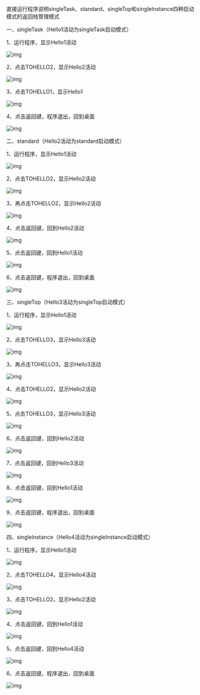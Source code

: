 直接运行程序说明singleTask、standard、singleTop和singleInstance四种启动模式的返回栈管理模式

一、singleTask（Hello1活动为singleTask启动模式）

1、运行程序，显示Hello1活动

![img](D:\Typora图片\wps1.jpg) 

2、点击TOHELLO2，显示Hello2活动

![img](D:\Typora图片\wps2.jpg) 

3、点击TOHELLO1，显示Hello1

![img](D:\Typora图片\wps3.jpg) 

4、点击返回键，程序退出，回到桌面

![img](D:\Typora图片\wps4.jpg) 

二、standard（Hello2活动为standard启动模式）

1、运行程序，显示Hello1活动

![img](D:\Typora图片\wps5.jpg) 

2、点击TOHELLO2，显示Hello2活动

![img](D:\Typora图片\wps6.jpg) 

3、再点击TOHELLO2，显示Hello2活动

![img](D:\Typora图片\wps7.jpg) 

4、点击返回键，回到Hello2活动

![img](D:\Typora图片\wps8.jpg) 

5、点击返回键，回到Hello1活动

![img](D:\Typora图片\wps9.jpg) 

6、点击返回键，程序退出，回到桌面

![img](D:\Typora图片\wps10.jpg) 

三、singleTop（Hello3活动为singleTop启动模式）

1、运行程序，显示Hello1活动

![img](D:\Typora图片\wps11.jpg) 

2、点击TOHELLO3，显示Hello3活动

![img](D:\Typora图片\wps12.jpg) 

3、再点击TOHELLO3，显示Hello3活动

![img](D:\Typora图片\wps13.jpg) 

4、点击TOHELLO2，显示Hello2活动

![img](D:\Typora图片\wps14.jpg) 

5、点击TOHELLO3，显示Hello3活动

![img](D:\Typora图片\wps15.jpg) 

6、点击返回键，回到Hello2活动

![img](D:\Typora图片\wps16.jpg) 

7、点击返回键，回到Hello3活动

![img](D:\Typora图片\wps17.jpg) 

8、点击返回键，回到Hello1活动

![img](D:\Typora图片\wps18.jpg) 

9、点击返回键，程序退出，回到桌面

![img](D:\Typora图片\wps19.jpg) 

四、singleInstance（Hello4活动为singleInstance启动模式）

1、运行程序，显示Hello1活动

![img](D:\Typora图片\wps20.jpg) 

2、点击TOHELLO4，显示Hello4活动

![img](D:\Typora图片\wps21-1600675072788.jpg) 

3、点击TOHELLO2，显示Hello2活动

![img](D:\Typora图片\wps22-1600675072789.jpg) 

4、点击返回键，回到Hello1活动

![img](D:\Typora图片\wps23-1600675072789.jpg) 

5、点击返回键，回到Hello4活动

![img](D:\Typora图片\wps24-1600675072789.jpg) 

6、点击返回键，程序退出，回到桌面

![img](D:\Typora图片\wps25-1600675072789.jpg) 